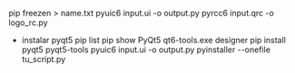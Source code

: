 pip freezen > name.txt
pyuic6 input.ui -o output.py
pyrcc6 input.qrc -o logo_rc.py

+ instalar pyqt5
pip list
pip show PyQt5
qt6-tools.exe designer 
pip install pyqt5 pyqt5-tools
pyuic6 input.ui -o output.py
pyinstaller --onefile tu_script.py
